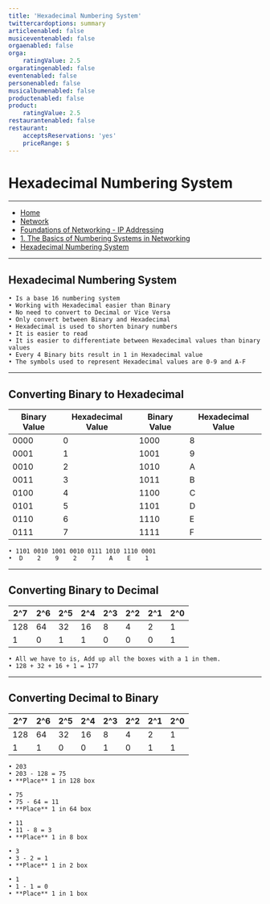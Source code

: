 ```yaml
---
title: 'Hexadecimal Numbering System'
twittercardoptions: summary
articleenabled: false
musiceventenabled: false
orgaenabled: false
orga:
    ratingValue: 2.5
orgaratingenabled: false
eventenabled: false
personenabled: false
musicalbumenabled: false
productenabled: false
product:
    ratingValue: 2.5
restaurantenabled: false
restaurant:
    acceptsReservations: 'yes'
    priceRange: $
---
```


#  <a href="https://stnetwork.fr/network/foundations-of-networking-ip-addressing/the-basics-of-numbering-systems-in-networking" class="nav-button transform"><span></span></a>Hexadecimal Numbering System



---

<div>
<nav class="breadcrumb is-medium" aria-label="breadcrumbs">
  <ul>
    <li><a href="/"><span class="icon is-small"><i class="fa fa-home"></i></span>Home<span></span></a></li>
    <li><a href="/network"><span class="icon is-small"><i class="fa fa-connectdevelop"></i></span><span>Network</span></a></li>
    <li><a href="/network/foundations-of-networking-ip-addressing"></span>Foundations of Networking - IP Addressing<span></span></a></li>
    <li><a href="/network/foundations-of-networking-ip-addressing/the-basics-of-numbering-systems-in-networking"></span>1. The Basics of Numbering Systems in Networking<span></span></a></li>
    <li><a href="#"></span>Hexadecimal Numbering System<span></span></a></li>
  </ul>
</nav>
</div>

---

## Hexadecimal Numbering System

```
• Is a base 16 numbering system
• Working with Hexadecimal easier than Binary
• No need to convert to Decimal or Vice Versa
• Only convert between Binary and Hexadecimal
• Hexadecimal is used to shorten binary numbers
• It is easier to read
• It is easier to differentiate between Hexadecimal values than binary values
• Every 4 Binary bits result in 1 in Hexadecimal value
• The symbols used to represent Hexadecimal values are 0-9 and A-F
```

---

## Converting Binary to Hexadecimal

| Binary Value | Hexadecimal Value | Binary Value | Hexadecimal Value |
|--------------|-------------------|--------------|-------------------|
| 0000         | 0                 | 1000         | 8                 |
| 0001         | 1                 | 1001         | 9                 |
| 0010         | 2                 | 1010         | A                 |
| 0011         | 3                 | 1011         | B                 |
| 0100         | 4                 | 1100         | C                 |
| 0101         | 5                 | 1101         | D                 |
| 0110         | 6                 | 1110         | E                 |
| 0111         | 7                 | 1111         | F                 |

```
• 1101 0010 1001 0010 0111 1010 1110 0001
•  D    2    9    2    7    A    E    1
```

---

## Converting Binary to Decimal

| 2^7 | 2^6 | 2^5 | 2^4 | 2^3 | 2^2 | 2^1 | 2^0 |
| ----- |-----| ----- | ----- | ---- | ----- | ----- | ----- |
| 128 | 64  | 32  | 16  | 8   | 4   | 2   | 1   |
| 1   | 0   | 1   | 1   | 0   | 0   | 0   | 1   |

```
• All we have to is, Add up all the boxes with a 1 in them.
• 128 + 32 + 16 + 1 = 177
```

---

## Converting Decimal to Binary 

| 2^7 | 2^6 | 2^5 | 2^4 | 2^3 | 2^2 | 2^1 | 2^0 |
| ----- |-----| ----- | ----- | ---- | ----- | ----- | ----- |
| 128 | 64  | 32  | 16  | 8   | 4   | 2   | 1   |
| 1   | 1   | 0   | 0   | 1   | 0   | 1   | 1   |

```
• 203
• 203 - 128 = 75
• **Place** 1 in 128 box

• 75
• 75 - 64 = 11 
• **Place** 1 in 64 box

• 11
• 11 - 8 = 3
• **Place** 1 in 8 box

• 3
• 3 - 2 = 1 
• **Place** 1 in 2 box

• 1
• 1 - 1 = 0 
• **Place** 1 in 1 box
```